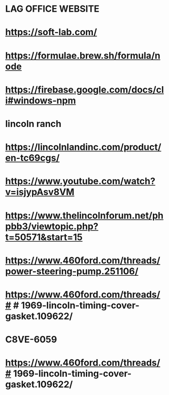 # LAG OFFICE WEBSITE


# https://soft-lab.com/
# https://formulae.brew.sh/formula/node
# https://firebase.google.com/docs/cli#windows-npm
# lincoln ranch
# https://lincolnlandinc.com/product/en-tc69cgs/
# https://www.youtube.com/watch?v=isjypAsv8VM
# https://www.thelincolnforum.net/phpbb3/viewtopic.php?t=50571&start=15
# https://www.460ford.com/threads/power-steering-pump.251106/
# https://www.460ford.com/threads/# # 1969-lincoln-timing-cover-gasket.109622/
# C8VE-6059
# https://www.460ford.com/threads/# 1969-lincoln-timing-cover-gasket.109622/